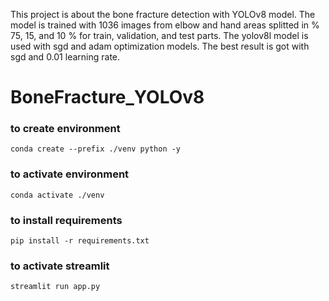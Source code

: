 This project is about the bone fracture detection with YOLOv8 model. The model is trained with 1036 images from elbow and hand areas splitted in % 75, 15, and 10 % for train, validation, and test parts. The yolov8l model is used with sgd and adam optimization models. The best result is got with sgd and 0.01 learning rate.
# BoneFracture_YOLOv8
### to create environment
```
conda create --prefix ./venv python -y 
```
### to activate environment
```
conda activate ./venv
```
### to install requirements
```
pip install -r requirements.txt
```
### to activate streamlit
```
streamlit run app.py
```

